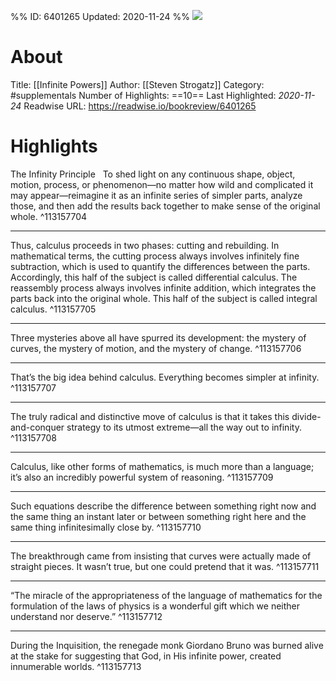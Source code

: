 %%
ID: 6401265
Updated: 2020-11-24
%%
![](https://images-na.ssl-images-amazon.com/images/I/51Ziu-vYGfL._SL500_.jpg)

# About
Title: [[Infinite Powers]]
Author: [[Steven Strogatz]]
Category: #supplementals
Number of Highlights: ==10==
Last Highlighted: *2020-11-24*
Readwise URL: https://readwise.io/bookreview/6401265

# Highlights 
The Infinity Principle   To shed light on any continuous shape, object, motion, process, or phenomenon—no matter how wild and complicated it may appear—reimagine it as an infinite series of simpler parts, analyze those, and then add the results back together to make sense of the original whole.  ^113157704

---

Thus, calculus proceeds in two phases: cutting and rebuilding. In mathematical terms, the cutting process always involves infinitely fine subtraction, which is used to quantify the differences between the parts. Accordingly, this half of the subject is called differential calculus. The reassembly process always involves infinite addition, which integrates the parts back into the original whole. This half of the subject is called integral calculus.  ^113157705

---

Three mysteries above all have spurred its development: the mystery of curves, the mystery of motion, and the mystery of change.  ^113157706

---

That’s the big idea behind calculus. Everything becomes simpler at infinity.  ^113157707

---

The truly radical and distinctive move of calculus is that it takes this divide-and-conquer strategy to its utmost extreme—all the way out to infinity.  ^113157708

---

Calculus, like other forms of mathematics, is much more than a language; it’s also an incredibly powerful system of reasoning.  ^113157709

---

Such equations describe the difference between something right now and the same thing an instant later or between something right here and the same thing infinitesimally close by.  ^113157710

---

The breakthrough came from insisting that curves were actually made of straight pieces. It wasn’t true, but one could pretend that it was.  ^113157711

---

“The miracle of the appropriateness of the language of mathematics for the formulation of the laws of physics is a wonderful gift which we neither understand nor deserve.”  ^113157712

---

During the Inquisition, the renegade monk Giordano Bruno was burned alive at the stake for suggesting that God, in His infinite power, created innumerable worlds.  ^113157713

